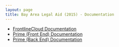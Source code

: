 ```yaml
---
layout: page
title: Bay Area Legal Aid (2015) - Documentation
---
```


* [FrontlineCloud Documentation](frontline-documentation)
* [Prime (Front End) Documentation](documentation)
* [Prime (Back End) Documentation](prime-documentation)